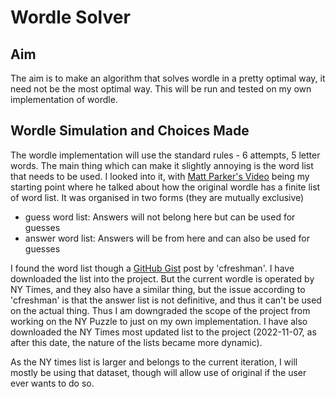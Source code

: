 # Wordle Solver

## Aim

The aim is to make an algorithm that solves wordle in a pretty optimal way, it need not be the most optimal way. This will be run and tested on my own implementation of wordle.

## Wordle Simulation and Choices Made

The wordle implementation will use the standard rules - 6 attempts, 5 letter words. The main thing which can make it slightly annoying is the word list that needs to be used. I looked into it, with [Matt Parker's Video](https://www.youtube.com/watch?v=_-AfhLQfb6w) being my starting point where he talked about how the original wordle has a finite list of word list. It was organised in two forms (they are mutually exclusive)

- guess word list: Answers will not belong here but can be used for guesses
- answer word list: Answers will be from here and can also be used for guesses

I found the word list though a [GitHub Gist](https://gist.github.com/dracos/dd0668f281e685bad51479e5acaadb93) post by 'cfreshman'. I have downloaded the list into the project. But the current wordle is operated by NY Times, and they also have a similar thing, but the issue according to 'cfreshman' is that the answer list is not definitive, and thus it can't be used on the actual thing. Thus I am downgraded the scope of the project from working on the NY Puzzle to just on my own implementation. I have also downloaded the NY Times most updated list to the project (2022-11-07, as after this date, the nature of the lists became more dynamic).

As the NY times list is larger and belongs to the current iteration, I will mostly be using that dataset, though will allow use of original if the user ever wants to do so.
